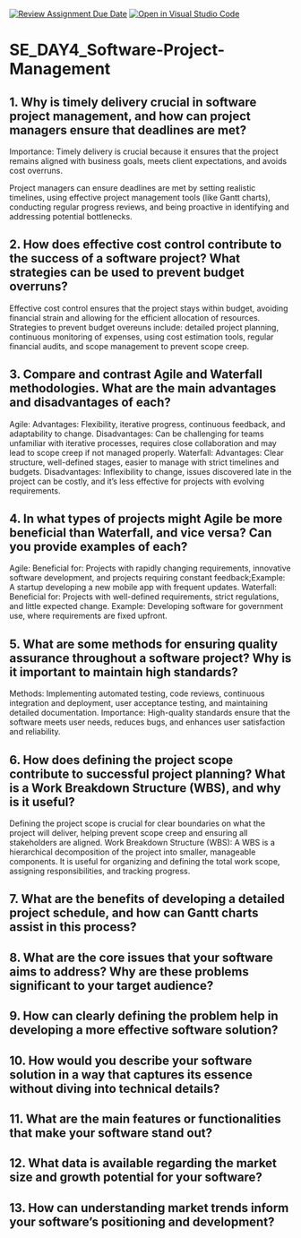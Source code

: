 [![Review Assignment Due Date](https://classroom.github.com/assets/deadline-readme-button-22041afd0340ce965d47ae6ef1cefeee28c7c493a6346c4f15d667ab976d596c.svg)](https://classroom.github.com/a/9pw6JKcu)
[![Open in Visual Studio Code](https://classroom.github.com/assets/open-in-vscode-2e0aaae1b6195c2367325f4f02e2d04e9abb55f0b24a779b69b11b9e10269abc.svg)](https://classroom.github.com/online_ide?assignment_repo_id=15711232&assignment_repo_type=AssignmentRepo)
# SE_DAY4_Software-Project-Management
## 1. Why is timely delivery crucial in software project management, and how can project managers ensure that deadlines are met?

Importance: Timely delivery is crucial because it ensures that the project remains aligned with business goals, meets client expectations, and avoids cost overruns.

 Project managers can ensure deadlines are met by setting realistic timelines, using effective project management tools (like Gantt charts), conducting regular progress reviews, and being proactive in identifying and addressing potential bottlenecks.

## 2. How does effective cost control contribute to the success of a software project? What strategies can be used to prevent budget overruns?

Effective cost control ensures that the project stays within budget, avoiding financial strain and allowing for the efficient allocation of resources.
Strategies to prevent budget overeuns include: detailed project planning, continuous monitoring of expenses, using cost estimation tools, regular financial audits, and scope management to prevent scope creep.

## 3. Compare and contrast Agile and Waterfall methodologies. What are the main advantages and disadvantages of each?
Agile:
Advantages: Flexibility, iterative progress, continuous feedback, and adaptability to change.
Disadvantages: Can be challenging for teams unfamiliar with iterative processes, requires close collaboration and may lead to scope creep if not managed properly.
Waterfall:
Advantages: Clear structure, well-defined stages, easier to manage with strict timelines and budgets.
Disadvantages: Inflexibility to change, issues discovered late in the project can be costly, and it’s less effective for projects with evolving requirements.

## 4. In what types of projects might Agile be more beneficial than Waterfall, and vice versa? Can you provide examples of each?
Agile:
Beneficial for: Projects with rapidly changing requirements, innovative software development, and projects requiring constant feedback;Example: A startup developing a new mobile app with frequent updates.
Waterfall:
Beneficial for: Projects with well-defined requirements, strict regulations, and little expected change. Example: Developing software for government use, where requirements are fixed upfront.

## 5. What are some methods for ensuring quality assurance throughout a software project? Why is it important to maintain high standards?

Methods: Implementing automated testing, code reviews, continuous integration and deployment, user acceptance testing, and maintaining detailed documentation.
Importance: High-quality standards ensure that the software meets user needs, reduces bugs, and enhances user satisfaction and reliability.

## 6. How does defining the project scope contribute to successful project planning? What is a Work Breakdown Structure (WBS), and why is it useful?

 Defining the project scope is crucial for clear boundaries on what the project will deliver, helping prevent scope creep and ensuring all stakeholders are aligned.
Work Breakdown Structure (WBS): A WBS is a hierarchical decomposition of the project into smaller, manageable components. It is useful for organizing and defining the total work scope, assigning responsibilities, and tracking progress.

## 7. What are the benefits of developing a detailed project schedule, and how can Gantt charts assist in this process?


## 8. What are the core issues that your software aims to address? Why are these problems significant to your target audience?
## 9. How can clearly defining the problem help in developing a more effective software solution?
## 10. How would you describe your software solution in a way that captures its essence without diving into technical details?
## 11. What are the main features or functionalities that make your software stand out?
## 12. What data is available regarding the market size and growth potential for your software?
## 13. How can understanding market trends inform your software’s positioning and development?
